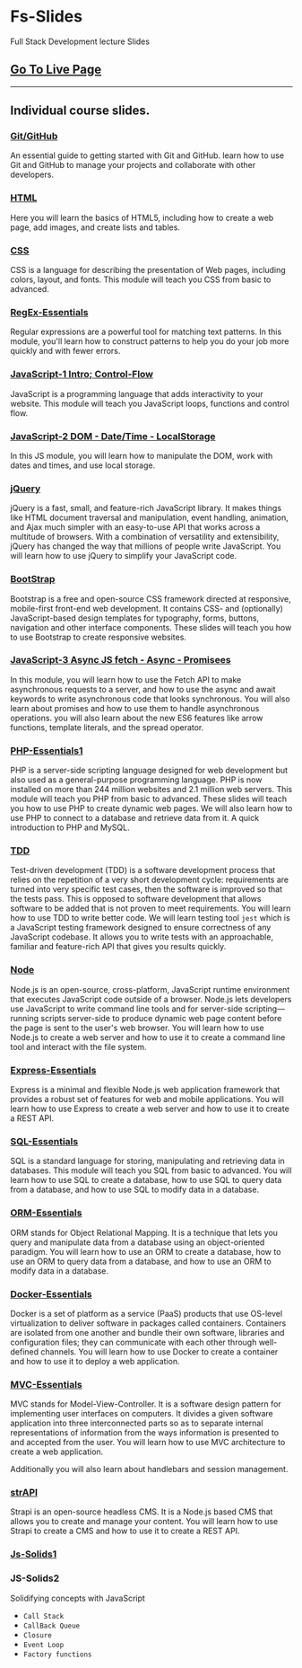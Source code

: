 # Fs-Slides 
Full Stack Development lecture Slides 

## [Go To Live Page](https://qasimtalkin.github.io/FS-SlideDeck/)
---
## Individual course slides. 
### [Git/GitHub](https://qasimtalkin.github.io/FS-SlideDeck/embeded/GIT-Essentials.html)

An essential guide to getting started with Git and GitHub. learn how to use Git and GitHub to manage your projects and collaborate with other developers.

### [HTML](https://qasimtalkin.github.io/FS-SlideDeck/embeded/HTML5-Essentials.html)

Here you will learn the basics of HTML5, including how to create a web page, add images, and create lists and tables.

### [CSS](https://qasimtalkin.github.io/FS-SlideDeck/embeded/CSS-Essentials.html)

CSS is a language for describing the presentation of Web pages, including colors, layout, and fonts. This module will teach you CSS from basic to advanced.

### [RegEx-Essentials](https://qasimtalkin.github.io/FS-SlideDeck/embeded/RegEx-Essentials.html)

Regular expressions are a powerful tool for matching text patterns. In this module, you'll learn how to construct patterns to help you do your job more quickly and with fewer errors.


### [JavaScript-1 Intro; Control-Flow](https://qasimtalkin.github.io/FS-SlideDeck/embeded/JS-Essentials.html)

JavaScript is a programming language that adds interactivity to your website. This module will teach you JavaScript loops, functions and control flow.

### [JavaScript-2 DOM - Date/Time - LocalStorage](https://qasimtalkin.github.io/FS-SlideDeck/embeded/JS-Essentials2.html)

In this JS module, you will learn how to manipulate the DOM, work with dates and times, and use local storage.

### [jQuery](https://qasimtalkin.github.io/FS-SlideDeck/embeded/jQuery-Essentials3.html)

jQuery is a fast, small, and feature-rich JavaScript library. It makes things like HTML document traversal and manipulation, event handling, animation, and Ajax much simpler with an easy-to-use API that works across a multitude of browsers. With a combination of versatility and extensibility, jQuery has changed the way that millions of people write JavaScript.
You will learn how to use jQuery to simplify your JavaScript code.


### [BootStrap](https://qasimtalkin.github.io/FS-SlideDeck/embeded/BootStrap-Essentials.html)

Bootstrap is a free and open-source CSS framework directed at responsive, mobile-first front-end web development. It contains CSS- and (optionally) JavaScript-based design templates for typography, forms, buttons, navigation and other interface components.
These slides will teach you how to use Bootstrap to create responsive websites.

### [JavaScript-3 Async JS fetch - Async - Promisees](https://qasimtalkin.github.io/FS-SlideDeck/embeded/Js-Essentials3.html)

In this module, you will learn how to use the Fetch API to make asynchronous requests to a server, and how to use the async and await keywords to write asynchronous code that looks synchronous. You will also learn about promises and how to use them to handle asynchronous operations. you will also learn about the new ES6 features like arrow functions, template literals, and the spread operator.

###  [PHP-Essentials1](https://qasimtalkin.github.io/FS-SlideDeck/embeded/PHP-Essentials1.html)

PHP is a server-side scripting language designed for web development but also used as a general-purpose programming language. PHP is now installed on more than 244 million websites and 2.1 million web servers. This module will teach you PHP from basic to advanced. These slides will teach you how to use PHP to create dynamic web pages. We will also learn how to use PHP to connect to a database and retrieve data from it. A quick introduction to PHP and MySQL.

### [TDD](https://qasimtalkin.github.io/FS-SlideDeck/embeded/TDD.html)

Test-driven development (TDD) is a software development process that relies on the repetition of a very short development cycle: requirements are turned into very specific test cases, then the software is improved so that the tests pass. This is opposed to software development that allows software to be added that is not proven to meet requirements. You will learn how to use TDD to write better code. 
We will learn testing tool `jest` which is a JavaScript testing framework designed to ensure correctness of any JavaScript codebase. It allows you to write tests with an approachable, familiar and feature-rich API that gives you results quickly.

### [Node](https://qasimtalkin.github.io/FS-SlideDeck/embeded/Node-Essentials.html)

Node.js is an open-source, cross-platform, JavaScript runtime environment that executes JavaScript code outside of a browser. Node.js lets developers use JavaScript to write command line tools and for server-side scripting—running scripts server-side to produce dynamic web page content before the page is sent to the user's web browser. You will learn how to use Node.js to create a web server and how to use it to create a command line tool and interact with the file system. 

### [Express-Essentials](https://qasimtalkin.github.io/FS-SlideDeck/embeded/Express.html)

Express is a minimal and flexible Node.js web application framework that provides a robust set of features for web and mobile applications. You will learn how to use Express to create a web server and how to use it to create a REST API.

### [SQL-Essentials](https://qasimtalkin.github.io/FS-SlideDeck/embeded/SQL-Essentials.html)

SQL is a standard language for storing, manipulating and retrieving data in databases. This module will teach you SQL from basic to advanced. You will learn how to use SQL to create a database, how to use SQL to query data from a database, and how to use SQL to modify data in a database.

### [ORM-Essentials](https://qasimtalkin.github.io/FS-SlideDeck/embeded/ORM-Essentials.html)

ORM stands for Object Relational Mapping. It is a technique that lets you query and manipulate data from a database using an object-oriented paradigm. You will learn how to use an ORM to create a database, how to use an ORM to query data from a database, and how to use an ORM to modify data in a database.


### [Docker-Essentials](https://qasimtalkin.github.io/FS-SlideDeck/embeded/Docker-Essentials.html)

Docker is a set of platform as a service (PaaS) products that use OS-level virtualization to deliver software in packages called containers. Containers are isolated from one another and bundle their own software, libraries and configuration files; they can communicate with each other through well-defined channels. You will learn how to use Docker to create a container and how to use it to deploy a web application.
### [MVC-Essentials](https://qasimtalkin.github.io/FS-SlideDeck/embeded/MVC-Essentials.html) 

MVC stands for Model-View-Controller. It is a software design pattern for implementing user interfaces on computers. It divides a given software application into three interconnected parts so as to separate internal representations of information from the ways information is presented to and accepted from the user. You will learn how to use MVC architecture to create a web application.

Additionally you will also learn about handlebars and session management.

### [strAPI](https://qasimtalkin.github.io/FS-SlideDeck/embeded/strAPI-essential.html)

Strapi is an open-source headless CMS. It is a Node.js based CMS that allows you to create and manage your content. You will learn how to use Strapi to create a CMS and how to use it to create a REST API.
 
### [Js-Solids1](https://qasimtalkin.github.io/FS-SlideDeck/embeded/JS-Solids1.html)


### JS-Solids2
Solidifying concepts with JavaScript
* `Call Stack`
* `CallBack Queue`
* `Closure`
* `Event Loop`
* `Factory functions`  

